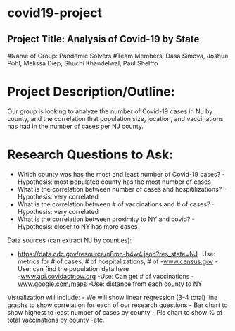 # covid19-project
## Project Title: Analysis of Covid-19 by State
#Name of Group: Pandemic Solvers
#Team Members: Dasa Simova, Joshua Pohl, Melissa Diep, Shuchi Khandelwal, Paul Shelffo


# Project Description/Outline:
Our group is looking to analyze the number of Covid-19 cases in NJ by county, and the correlation that population size, location, and vaccinations has had in the number of cases per NJ county.

# Research Questions to Ask:
* Which county was has the most and least number of Covid-19 cases?
            -Hypothesis: most populated county has the most number of cases
* What is the correlation between number of cases and hospitilizations?
            - Hypothesis: very correlated
* What is the correlation between # of vaccinations and # of cases?
            - Hypothesis: very correlated
* What is the correlation between proximity to NY and covid?
            - Hypothesis: closer to NY has more cases

Data sources (can extract NJ by counties):
- https://data.cdc.gov/resource/n8mc-b4w4.json?res_state=NJ
    -Use: metrics for # of cases, # of hospitalizations, # of 
-www.census.gov
    -Use: can find the population data here      
-www.api.covidactnow.org
    -Use: Can get # of vaccinations 
-www.google.com/maps
    -Use: distance from each county to NY
  
Visualization will include:
    - We will show linear regression (3-4 total) line graphs to show correlation for each of our research questions
    - Bar chart to show highest to least number of cases by county
    - Pie chart to show % of total vaccinations by county
    -etc.
  
